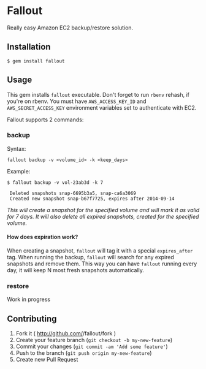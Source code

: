 # Fallout

Really easy Amazon EC2 backup/restore solution.


## Installation

    $ gem install fallout

## Usage

This gem installs `fallout` executable. Don't forget to run `rbenv`
rehash, if you're on rbenv.
You must have `AWS_ACCESS_KEY_ID` and `AWS_SECRET_ACCESS_KEY`
environment variables set to authenticate with EC2.

Fallout supports 2 commands:

### backup

Syntax:

`fallout backup -v <volume_id> -k <keep_days>`

Example:

```
$ fallout backup -v vol-23ab3d -k 7

 Deleted snapshots snap-6695b3a5, snap-ca6a3069
 Created new snapshot snap-b67f7725, expires after 2014-09-14
```

_This will create a snapshot for the specified volume and will mark it
as valid for 7 days. It will also delete all expired snapshots, created for the
specified volume._

#### How does expiration work?

When creating a snapshot, `fallout` will tag it with a special
`expires_after` tag. When running the backup, `fallout` will search for
any expired snapshots and remove them. This way you can have `fallout`
running every day, it will keep N most fresh snapshots automatically.

### restore

Work in progress

## Contributing

1. Fork it ( http://github.com/<my-github-username>/fallout/fork )
2. Create your feature branch (`git checkout -b my-new-feature`)
3. Commit your changes (`git commit -am 'Add some feature'`)
4. Push to the branch (`git push origin my-new-feature`)
5. Create new Pull Request
